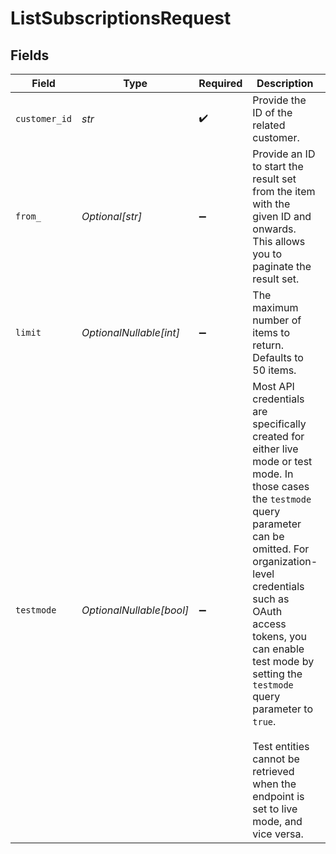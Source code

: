 # ListSubscriptionsRequest


## Fields

| Field                                                                                                                                                                                                                                                                                                                                                                                  | Type                                                                                                                                                                                                                                                                                                                                                                                   | Required                                                                                                                                                                                                                                                                                                                                                                               | Description                                                                                                                                                                                                                                                                                                                                                                            | Example                                                                                                                                                                                                                                                                                                                                                                                |
| -------------------------------------------------------------------------------------------------------------------------------------------------------------------------------------------------------------------------------------------------------------------------------------------------------------------------------------------------------------------------------------- | -------------------------------------------------------------------------------------------------------------------------------------------------------------------------------------------------------------------------------------------------------------------------------------------------------------------------------------------------------------------------------------- | -------------------------------------------------------------------------------------------------------------------------------------------------------------------------------------------------------------------------------------------------------------------------------------------------------------------------------------------------------------------------------------- | -------------------------------------------------------------------------------------------------------------------------------------------------------------------------------------------------------------------------------------------------------------------------------------------------------------------------------------------------------------------------------------- | -------------------------------------------------------------------------------------------------------------------------------------------------------------------------------------------------------------------------------------------------------------------------------------------------------------------------------------------------------------------------------------- |
| `customer_id`                                                                                                                                                                                                                                                                                                                                                                          | *str*                                                                                                                                                                                                                                                                                                                                                                                  | :heavy_check_mark:                                                                                                                                                                                                                                                                                                                                                                     | Provide the ID of the related customer.                                                                                                                                                                                                                                                                                                                                                | cst_8wmqcHMN4U                                                                                                                                                                                                                                                                                                                                                                         |
| `from_`                                                                                                                                                                                                                                                                                                                                                                                | *Optional[str]*                                                                                                                                                                                                                                                                                                                                                                        | :heavy_minus_sign:                                                                                                                                                                                                                                                                                                                                                                     | Provide an ID to start the result set from the item with the given ID and onwards. This allows you to paginate the result set.                                                                                                                                                                                                                                                         | sub_rVKGtNd6s3                                                                                                                                                                                                                                                                                                                                                                         |
| `limit`                                                                                                                                                                                                                                                                                                                                                                                | *OptionalNullable[int]*                                                                                                                                                                                                                                                                                                                                                                | :heavy_minus_sign:                                                                                                                                                                                                                                                                                                                                                                     | The maximum number of items to return. Defaults to 50 items.                                                                                                                                                                                                                                                                                                                           | 50                                                                                                                                                                                                                                                                                                                                                                                     |
| `testmode`                                                                                                                                                                                                                                                                                                                                                                             | *OptionalNullable[bool]*                                                                                                                                                                                                                                                                                                                                                               | :heavy_minus_sign:                                                                                                                                                                                                                                                                                                                                                                     | Most API credentials are specifically created for either live mode or test mode. In those cases the `testmode` query parameter can be omitted. For organization-level credentials such as OAuth access tokens, you can enable test mode by setting the `testmode` query parameter to `true`.<br/><br/>Test entities cannot be retrieved when the endpoint is set to live mode, and vice versa. | false                                                                                                                                                                                                                                                                                                                                                                                  |